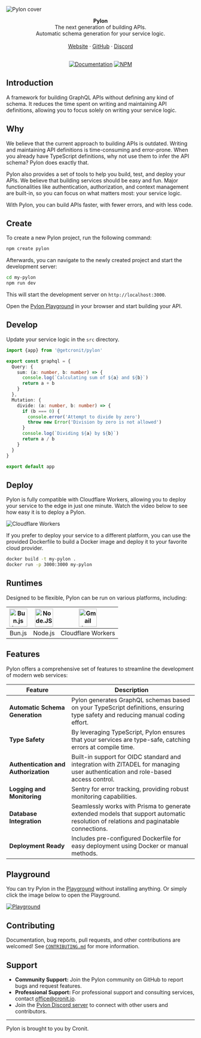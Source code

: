 ![Pylon cover](https://github.com/user-attachments/assets/c28e49b2-5672-4849-826e-8b2eab0360cc)

<div align="center"><strong>Pylon</strong></div>
<div align="center">The next generation of building APIs.<br />Automatic schema generation for your service logic.</div>
<br />
<div align="center">
<a href="https://pylon.cronit.io">Website</a> 
<span> · </span>
<a href="https://github.com/getcronit/pylon">GitHub</a> 
<span> · </span>
<a href="https://discord.com/invite/cbJjkVrnHe">Discord</a>

<br />
<br />

[![Documentation](https://img.shields.io/badge/documentation-documentation?color=000000)](https://pylon.cronit.io/docs)
[![NPM](https://img.shields.io/npm/v/%40getcronit%2Fpylon)](https://www.npmjs.com/package/@getcronit/pylon)

</div>

## Introduction

A framework for building GraphQL APIs without defining any kind of schema.
It reduces the time spent on writing and maintaining API definitions, allowing you to focus solely on writing your service logic.

## Why

We believe that the current approach to building APIs is outdated. Writing and maintaining API definitions is time-consuming and error-prone. When you already have TypeScript definitions, why not use them to infer the API schema? Pylon does exactly that.

Pylon also provides a set of tools to help you build, test, and deploy your APIs. We believe that building services should be easy and fun. Major functionalities like authentication, authorization, and context management are built-in, so you can focus on what matters most: your service logic.

With Pylon, you can build APIs faster, with fewer errors, and with less code.

## Create

To create a new Pylon project, run the following command:

```bash
npm create pylon
```

Afterwards, you can navigate to the newly created project and start the development server:

```bash
cd my-pylon
npm run dev
```

This will start the development server on `http://localhost:3000`.

Open the [Pylon Playground](https://pylon.cronit.io/docs/getting-started#built-in-graphql-playground) in your browser and start building your API.

## Develop

Update your service logic in the `src` directory.

```typescript
import {app} from '@getcronit/pylon'

export const graphql = {
  Query: {
    sum: (a: number, b: number) => {
      console.log(`Calculating sum of ${a} and ${b}`)
      return a + b
    }
  },
  Mutation: {
    divide: (a: number, b: number) => {
      if (b === 0) {
        console.error('Attempt to divide by zero')
        throw new Error('Division by zero is not allowed')
      }
      console.log(`Dividing ${a} by ${b}`)
      return a / b
    }
  }
}

export default app
```

## Deploy

Pylon is fully compatible with Cloudflare Workers, allowing you to deploy your service to the edge in just one minute.
Watch the video below to see how easy it is to deploy a Pylon.

![Cloudflare Workers](https://github.com/user-attachments/assets/9630be4c-1d90-430b-8742-e97477dd25ee)





If you prefer to deploy your service to a different platform, you can use the provided Dockerfile to build a Docker image and deploy it to your favorite cloud provider.

```bash
docker build -t my-pylon .
docker run -p 3000:3000 my-pylon
```

## Runtimes

Designed to be flexible, Pylon can be run on various platforms, including:

| <img src="https://bun.sh/logo.svg" width="48px" height="48px" alt="Bun.js logo"> | <img src="https://nodejs.org/static/logos/jsIconWhite.svg" width="48px" height="48px" alt="Node.JS"> | <img src="https://encrypted-tbn0.gstatic.com/images?q=tbn:ANd9GcQgW7cAlhYN23JXGKy9Uji4Ae2mnHOR9eXX9g&s" width="48px" height="48px" alt="Gmail logo"> |
| :------------------------------------------------------------------------------: | :--------------------------------------------------------------------------------------------------: | :--------------------------------------------------------------------------------------------------------------------------------------------------: |
|                                      Bun.js                                      |                                               Node.js                                                |                                                                  Cloudflare Workers                                                                  |

## Features

Pylon offers a comprehensive set of features to streamline the development of modern web services:

| Feature                              | Description                                                                                                                          |
| ------------------------------------ | ------------------------------------------------------------------------------------------------------------------------------------ |
| **Automatic Schema Generation**      | Pylon generates GraphQL schemas based on your TypeScript definitions, ensuring type safety and reducing manual coding effort.        |
| **Type Safety**                      | By leveraging TypeScript, Pylon ensures that your services are type-safe, catching errors at compile time.                           |
| **Authentication and Authorization** | Built-in support for OIDC standard and integration with ZITADEL for managing user authentication and role-based access control.      |
| **Logging and Monitoring**           | Sentry for error tracking, providing robust monitoring capabilities.                                                                 |
| **Database Integration**             | Seamlessly works with Prisma to generate extended models that support automatic resolution of relations and paginatable connections. |
| **Deployment Ready**                 | Includes pre-configured Dockerfile for easy deployment using Docker or manual methods.                                               |

## Playground

You can try Pylon in the [Playground](https://pylon.cronit.io/playground) without installing anything.
Or simply click the image below to open the Playground.

[![Playground](https://github.com/user-attachments/assets/39df08d0-4094-4836-a36b-37ad62e292cf)](https://pylon.cronit.io/playground)

## Contributing

Documentation, bug reports, pull requests, and other contributions are welcomed!
See [`CONTRIBUTING.md`](CONTRIBUTING.md) for more information.

## Support

- **Community Support:** Join the Pylon community on GitHub to report bugs and request features.
- **Professional Support:** For professional support and consulting services, contact [office@cronit.io](mailto:office@cronit.io).
- Join the [Pylon Discord server](https://discord.gg/cbJjkVrnHe) to connect with other users and contributors.

---

Pylon is brought to you by Cronit.

